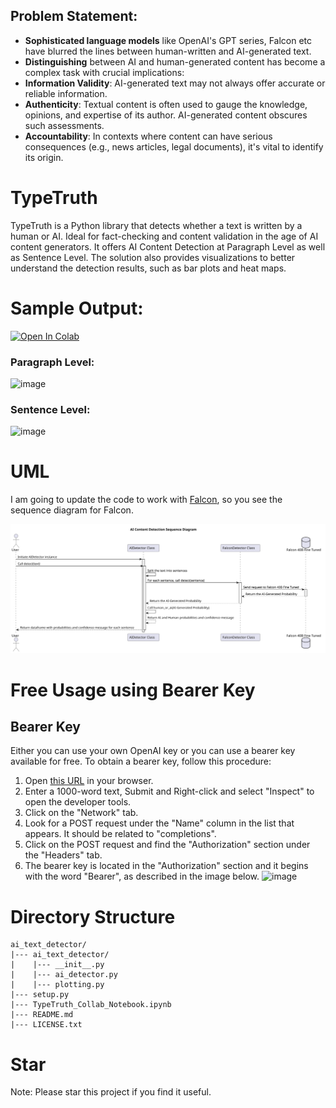 ## Problem Statement:
- **Sophisticated language models** like OpenAI's GPT series, Falcon etc have blurred the lines between human-written and AI-generated text.
- **Distinguishing** between AI and human-generated content has become a complex task with crucial implications:
- **Information Validity**: AI-generated text may not always offer accurate or reliable information.
- **Authenticity**: Textual content is often used to gauge the knowledge, opinions, and expertise of its author. AI-generated content obscures such assessments.
- **Accountability**: In contexts where content can have serious consequences (e.g., news articles, legal documents), it's vital to identify its origin.

# TypeTruth
TypeTruth is a Python library that detects whether a text is written by a human or AI. Ideal for fact-checking and content validation in the age of AI content generators. It offers AI Content Detection at Paragraph Level as well as Sentence Level. The solution also provides visualizations to better understand the detection results, such as bar plots and heat maps.

# Sample Output:
[![Open In Colab](https://colab.research.google.com/assets/colab-badge.svg)](https://colab.research.google.com/github/bhaskatripathi/TypeTruth/blob/main/TypeTruth_Collab_Notebook.ipynb)

### Paragraph Level:
![image](https://github.com/bhaskatripathi/TypeTruth/assets/35177508/981cc67d-6973-46ad-acdf-acc6d33fc4fc)
### Sentence Level:
![image](https://github.com/bhaskatripathi/TypeTruth/assets/35177508/3b95ab61-dfdd-4b73-89b0-fa6290c55b25)

# UML
I am going to update the code to work with [Falcon](https://huggingface.co/spaces/HuggingFaceH4/falcon-chat), so you see the sequence diagram for Falcon.

![UML Diagram](https://raw.githubusercontent.com/bhaskatripathi/TypeTruth/main/diagram.svg)

# Free Usage using Bearer Key
## Bearer Key

Either you can use your own OpenAI key or you can use a bearer key available for free. To obtain a bearer key, follow this procedure:

1. Open [this URL](https://platform.openai.com/ai-text-classifier) in your browser.
2. Enter a 1000-word text, Submit and Right-click and select "Inspect" to open the developer tools.
3. Click on the "Network" tab.
4. Look for a POST request under the "Name" column in the list that appears. It should be related to "completions".
5. Click on the POST request and find the "Authorization" section under the "Headers" tab.
6. The bearer key is located in the "Authorization" section and it begins with the word "Bearer", as described in the image below.
![image](https://github.com/bhaskatripathi/TypeTruth/assets/35177508/9aa86989-0ea3-4d9b-a5be-43c5f0c5eea0)

# Directory Structure
```
ai_text_detector/
|--- ai_text_detector/
|    |--- __init__.py
|    |--- ai_detector.py
|    |--- plotting.py
|--- setup.py
|--- TypeTruth_Collab_Notebook.ipynb
|--- README.md
|--- LICENSE.txt
```
# Star
Note: Please star this project if you find it useful.

